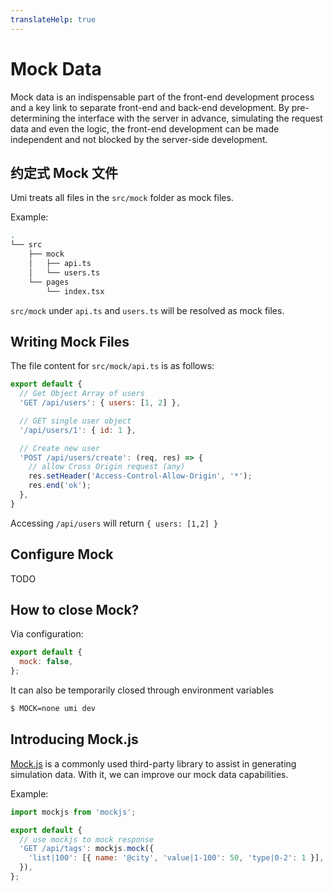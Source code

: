 ```yaml
---
translateHelp: true
---
```


# Mock Data

Mock data is an indispensable part of the front-end development process and a key link to separate front-end and back-end development. By pre-determining the interface with the server in advance, simulating the request data and even the logic, the front-end development can be made independent and not blocked by the server-side development.

## 约定式 Mock 文件

Umi treats all files in the `src/mock` folder as mock files.

Example:

```bash
.
└── src
    ├── mock
    │   ├── api.ts
    │   └── users.ts
    └── pages
        └── index.tsx
```

`src/mock` under `api.ts` and `users.ts` will be resolved as mock files.

## Writing Mock Files

The file content for `src/mock/api.ts` is as follows:

```js
export default {
  // Get Object Array of users
  'GET /api/users': { users: [1, 2] },

  // GET single user object
  '/api/users/1': { id: 1 },

  // Create new user
  'POST /api/users/create': (req, res) => {
    // allow Cross Origin request (any)
    res.setHeader('Access-Control-Allow-Origin', '*');
    res.end('ok');
  },
}
```

Accessing `/api/users` will return `{ users: [1,2] }`

## Configure Mock

TODO

## How to close Mock?

Via configuration:

```js
export default {
  mock: false,
};
```

It can also be temporarily closed through environment variables

```bash
$ MOCK=none umi dev
```

## Introducing Mock.js

[Mock.js](http://mockjs.com/) is a commonly used third-party library to assist in generating simulation data. With it, we can improve our mock data capabilities.

Example:

```js
import mockjs from 'mockjs';

export default {
  // use mockjs to mock response
  'GET /api/tags': mockjs.mock({
    'list|100': [{ name: '@city', 'value|1-100': 50, 'type|0-2': 1 }],
  }),
};
```

